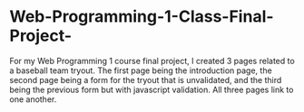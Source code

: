# Web-Programming-1-Class-Final-Project-
For my Web Programming 1 course final project, I created 3 pages related to a baseball team tryout. The first page being the introduction page, the second page being a form for the tryout that is unvalidated, and the third being the previous form but with javascript validation. All three pages link to one another. 
